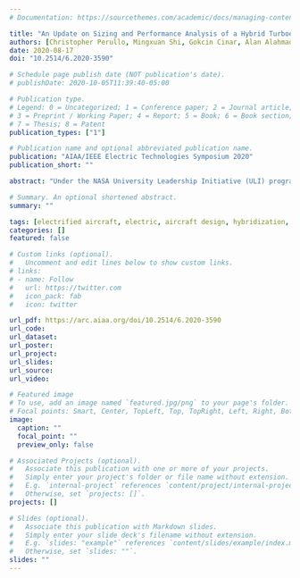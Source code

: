```yaml
---
# Documentation: https://sourcethemes.com/academic/docs/managing-content/

title: "An Update on Sizing and Performance Analysis of a Hybrid Turboelectric Regional Jet for the NASA ULI Program"
authors: [Christopher Perullo, Mingxuan Shi, Gokcin Cinar, Alan Alahmad, Mitchell Sanders, Dimitri N. Mavris and Meyer Benzakein]
date: 2020-08-17
doi: "10.2514/6.2020-3590"

# Schedule page publish date (NOT publication's date).
# publishDate: 2020-10-05T11:39:40-05:00

# Publication type.
# Legend: 0 = Uncategorized; 1 = Conference paper; 2 = Journal article;
# 3 = Preprint / Working Paper; 4 = Report; 5 = Book; 6 = Book section;
# 7 = Thesis; 8 = Patent
publication_types: ["1"]

# Publication name and optional abbreviated publication name.
publication: "AIAA/IEEE Electric Technologies Symposium 2020"
publication_short: ""

abstract: "Under the NASA University Leadership Initiative (ULI) program, a team of universities are collaborating on the advancement of technologies a hybrid turboelectric regional jet, with an intent to enter service in the 2030 timeframe. In the previous studies of the ULI program, the in-service benefits of the technologies under development were analyzed by integrating the technologies of interest to a 2030 regional jet with a hybrid turbo-electric distributed propulsion system. As the program has progressed, the projected performances for each technology and subsystem have been updated. This paper presents an update in the sizing and performance analysis of the regional jet with the hybrid turbo-electric distributed propulsion system, by integrating the updated values of the technologies and subsystems to the vehicle. The updates in this paper include the DC/AC conversion links, efficiency of generator and cabling losses, weight of the wires, the battery cooling through the environmental control system, motor and inverter cooling by the thermal management system, and the redundancy strategy of the propulsion system. The updates of the results from the integrated model include the overall efficiency of the propulsion system, mission fuel savings, mission energy flow distribution, and the optimal hybridization rate in climb and cruise. The overall fuel saving benefit for the target 600-nmi mission is 19.9% compared to the baseline aircraft."

# Summary. An optional shortened abstract.
summary: ""

tags: [electrified aircraft, electric, aircraft design, hybridization, power management, propulsion architecture]
categories: []
featured: false

# Custom links (optional).
#   Uncomment and edit lines below to show custom links.
# links:
# - name: Follow
#   url: https://twitter.com
#   icon_pack: fab
#   icon: twitter

url_pdf: https://arc.aiaa.org/doi/10.2514/6.2020-3590
url_code:
url_dataset:
url_poster:
url_project:
url_slides:
url_source:
url_video:

# Featured image
# To use, add an image named `featured.jpg/png` to your page's folder. 
# Focal points: Smart, Center, TopLeft, Top, TopRight, Left, Right, BottomLeft, Bottom, BottomRight.
image:
  caption: ""
  focal_point: ""
  preview_only: false

# Associated Projects (optional).
#   Associate this publication with one or more of your projects.
#   Simply enter your project's folder or file name without extension.
#   E.g. `internal-project` references `content/project/internal-project/index.md`.
#   Otherwise, set `projects: []`.
projects: []

# Slides (optional).
#   Associate this publication with Markdown slides.
#   Simply enter your slide deck's filename without extension.
#   E.g. `slides: "example"` references `content/slides/example/index.md`.
#   Otherwise, set `slides: ""`.
slides: ""
---
```

